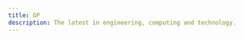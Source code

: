 ```yaml
---
title: GP
description: The latest in engineering, computing and technology.
---
```

<!-- <div>
<p>
  <span class="justify-center">Section partners with university students in Computer Science related fields of study, to connect, and enrich their skills as they enter the workforce. You can find more information and program guidelines in the <a style="text-decoration: none;" href="https://github.com/section-io/engineering-education"><span class="text-light-blue decoration-none">GitHub repository</span></a>. If you're currently enrolled in a Computer Science related field of study and are interested in participating in the program, please complete <a style="text-decoration: none;" href="https://docs.google.com/forms/d/e/1FAIpQLSfTbj3kqvEJEb5RLjqJurfbHa8ckzQx0CjRzaizblue9ZOK5A/viewform?usp=sf_link"><span class="text-light-blue decoration-none">this form</span></a>.</span>
</p>
</div> -->